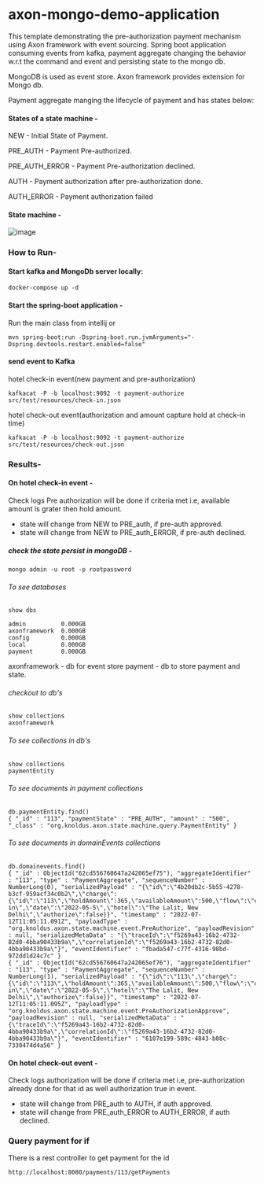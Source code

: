 # axon-mongo-demo-application

This template demonstrating the pre-authorization payment mechanism using Axon framework with event sourcing.
Spring boot application consuming events from kafka, payment aggregate changing the behavior w.r.t the command and  event and persisting state to the mongo db.

MongoDB is used as event store. Axon framework provides extension for Mongo db.

Payment aggregate manging the lifecycle of payment and has states below:
#### States of a state machine -

NEW - Initial State of Payment.

PRE_AUTH - Payment Pre-authorized.

PRE_AUTH_ERROR - Payment Pre-authorization declined.

AUTH - Payment authorization after pre-authorization done.

AUTH_ERROR - Payment authorization failed

#### State machine -

![image](https://user-images.githubusercontent.com/25796983/178562003-a9d4e91e-c306-4a7e-952c-740bcddc334e.png)



### How to Run- 

#### Start kafka and MongoDb server locally:
```
docker-compose up -d
```

#### Start the spring-boot application -

Run the main class from intellij
  or
```
mvn spring-boot:run -Dspring-boot.run.jvmArguments="-Dspring.devtools.restart.enabled=false"

```

#### send event to Kafka 

hotel check-in event(new payment and pre-authorization)
```
kafkacat -P -b localhost:9092 -t payment-authorize  src/test/resources/check-in.json
```
hotel check-out event(authorization and amount capture hold at check-in time)
```
kafkacat -P -b localhost:9092 -t payment-authorize  src/test/resources/check-out.json
```

### Results-
#### On hotel check-in event -

Check logs Pre authorization will be done if criteria met i.e, available amount is grater then hold amount.
 - state will change from NEW to PRE_auth, if pre-auth approved.
 - state will change from NEW to PRE_auth_ERROR, if pre-auth declined.

 ##### check the state persist in mongoDB -
   ```
  mongo admin -u root -p rootpassword
  
   ```
 ###### To see databases
 ```
 show dbs
 
admin          0.000GB
axonframework  0.000GB
config         0.000GB
local          0.000GB
payment        0.000GB
 ```
axonframework - db for event store
payment - db to store payment and state.

###### checkout to db's
```
show collections
axonframework

```
###### To see collections in db's
```
show collections
paymentEntity
```

###### To see documents in payment collections
```
db.paymentEntity.find()
{ "_id" : "113", "paymentState" : "PRE_AUTH", "amount" : "500", "_class" : "org.knoldus.axon.state.machine.query.PaymentEntity" }
```

###### To see documents in domainEvents collections
```
db.domainevents.find()
{ "_id" : ObjectId("62cd556760647a242065ef75"), "aggregateIdentifier" : "113", "type" : "PaymentAggregate", "sequenceNumber" : NumberLong(0), "serializedPayload" : "{\"id\":\"4b20db2c-5b55-4278-b3cf-959acf34c0b2\",\"charge\":{\"id\":\"113\",\"holdAmount\":365,\"availableAmount\":500,\"flow\":\"check-in\",\"date\":\"2022-05-5\",\"hotel\":\"The Lalit, New Delhi\",\"authorize\":false}}", "timestamp" : "2022-07-12T11:05:11.091Z", "payloadType" : "org.knoldus.axon.state.machine.event.PreAuthorize", "payloadRevision" : null, "serializedMetaData" : "{\"traceId\":\"f5269a43-16b2-4732-82d0-4bba90433b9a\",\"correlationId\":\"f5269a43-16b2-4732-82d0-4bba90433b9a\"}", "eventIdentifier" : "fbada547-c77f-4316-98bd-972dd1d24c7c" }
{ "_id" : ObjectId("62cd556760647a242065ef76"), "aggregateIdentifier" : "113", "type" : "PaymentAggregate", "sequenceNumber" : NumberLong(1), "serializedPayload" : "{\"id\":\"113\",\"charge\":{\"id\":\"113\",\"holdAmount\":365,\"availableAmount\":500,\"flow\":\"check-in\",\"date\":\"2022-05-5\",\"hotel\":\"The Lalit, New Delhi\",\"authorize\":false}}", "timestamp" : "2022-07-12T11:05:11.095Z", "payloadType" : "org.knoldus.axon.state.machine.event.PreAuthorizationApprove", "payloadRevision" : null, "serializedMetaData" : "{\"traceId\":\"f5269a43-16b2-4732-82d0-4bba90433b9a\",\"correlationId\":\"f5269a43-16b2-4732-82d0-4bba90433b9a\"}", "eventIdentifier" : "6107e199-589c-4843-b08c-7330474d4a56" }
```

#### On hotel check-out event -

Check logs authorization will be done if criteria met i.e, pre-authorization already done for that id as well authorization true in event.
- state will change from PRE_auth to AUTH, if auth approved.
- state will change from PRE_auth_ERROR to AUTH_ERROR, if auth declined.

### Query payment for if
 There is a rest controller to get payment for the id

```
http://localhost:8080/payments/113/getPayments
```






